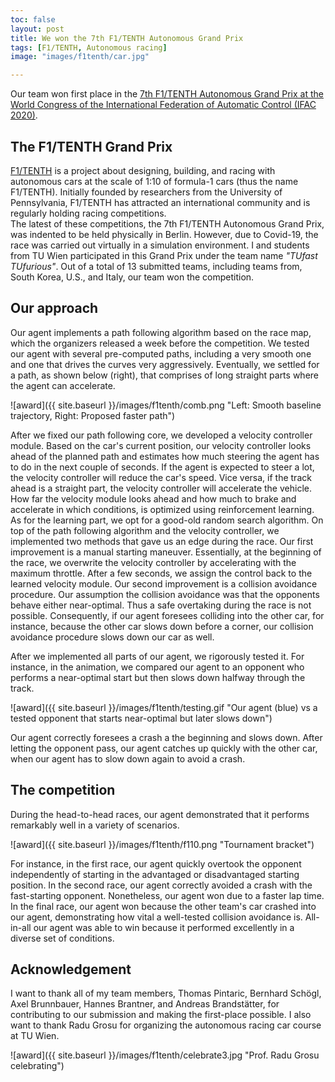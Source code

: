 ```yaml
---
toc: false
layout: post
title: We won the 7th F1/TENTH Autonomous Grand Prix
tags: [F1/TENTH, Autonomous racing]
image: "images/f1tenth/car.jpg"

---
```


Our team won first place in the [7th F1/TENTH Autonomous Grand Prix at the World Congress of the International Federation of Automatic Control (IFAC 2020)](https://ifac2020.f1tenth.org/).

## The F1/TENTH Grand Prix

[F1/TENTH](https://f1tenth.org/) is a project about designing, building, and racing with autonomous cars at the scale of 1:10 of formula-1 cars (thus the name F1/TENTH). Initially founded by researchers from the University of Pennsylvania, F1/TENTH has attracted an international community and is regularly holding racing competitions.   
The latest of these competitions, the 7th F1/TENTH Autonomous Grand Prix, was indented to be held physically in Berlin. However, due to Covid-19, the race was carried out virtually in a simulation environment. 
I and students from TU Wien participated in this Grand Prix under the team name *"TUfast TUfurious"*. Out of a total of 13 submitted teams, including teams from, South Korea, U.S., and Italy, our team won the competition.

## Our approach

Our agent implements a path following algorithm based on the race map, which the organizers released a week before the competition. We tested our agent with several pre-computed paths, including a very smooth one and one that drives the curves very aggressively. Eventually, we settled for a path, as shown below (right), that comprises of long straight parts where the agent can accelerate.

![award]({{ site.baseurl }}/images/f1tenth/comb.png "Left: Smooth baseline trajectory, Right: Proposed faster path")

After we fixed our path following core, we developed a velocity controller module. Based on the car's current position, our velocity controller looks ahead of the planned path and estimates how much steering the agent has to do in the next couple of seconds. If the agent is expected to steer a lot, the velocity controller will reduce the car's speed. Vice versa, if the track ahead is a straight part, the velocity controller will accelerate the vehicle. How far the velocity module looks ahead and how much to brake and accelerate in which conditions, is optimized using reinforcement learning.
As for the learning part, we opt for a good-old random search algorithm.
On top of the path following algorithm and the velocity controller, we implemented two methods that gave us an edge during the race.
Our first improvement is a manual starting maneuver. Essentially, at the beginning of the race, we overwrite the velocity controller by accelerating with the maximum throttle. After a few seconds, we assign the control back to the learned velocity module.
Our second improvement is a collision avoidance procedure. Our assumption the collision avoidance was that the opponents behave either near-optimal. Thus a safe overtaking during the race is not possible. Consequently, if our agent foresees colliding into the other car, for instance, because the other car slows down before a corner, our collision avoidance procedure slows down our car as well.

After we implemented all parts of our agent, we rigorously tested it.
For instance, in the animation, we compared our agent to an opponent who performs a near-optimal start but then slows down halfway through the track.

![award]({{ site.baseurl }}/images/f1tenth/testing.gif "Our agent (blue) vs a tested opponent that starts near-optimal but later slows down")

Our agent correctly foresees a crash a the beginning and slows down. After letting the opponent pass, our agent catches up quickly with the other car, when our agent has to slow down again to avoid a crash. 

## The competition
During the head-to-head races, our agent demonstrated that it performs remarkably well in a variety of scenarios.

![award]({{ site.baseurl }}/images/f1tenth/f110.png "Tournament bracket")

For instance, in the first race, our agent quickly overtook the opponent independently of starting in the advantaged or disadvantaged starting position.
In the second race, our agent correctly avoided a crash with the fast-starting opponent. Nonetheless, our agent won due to a faster lap time.
In the final race, our agent won because the other team's car crashed into our agent, demonstrating how vital a well-tested collision avoidance is.
All-in-all our agent was able to win because it performed excellently in a diverse set of conditions.

## Acknowledgement

I want to thank all of my team members, Thomas Pintaric, Bernhard Schögl, Axel Brunnbauer, Hannes Brantner, and Andreas Brandstätter, for contributing to our submission and making the first-place possible. I also want to thank Radu Grosu for organizing the autonomous racing car course at TU Wien.

![award]({{ site.baseurl }}/images/f1tenth/celebrate3.jpg "Prof. Radu Grosu celebrating")